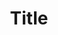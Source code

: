 ---
title: Title
description: Description

layout: product
permalink: /:path
type: product
weight: 3

featured: 1

product-title: Большой кувшин №1
product-description: "Donec eget ex magna. Interdum et malesuada fames ac ante ipsum primis in faucibus. Pellentesque venenatis dolor imperdiet dolor mattis sagittis. Praesent rutrum sem diam, vitae egestas enim auctor sit amet. Pellentesque leo mauris, consectetur id ipsum sit amet, fergiat. Pellentesque in mi eu massa lacinia malesuada et a elit. Donec urna ex, lacinia in purus ac, pretium pulvinar mauris. Curabitur sapien risus, commodo eget turpis at, elementum convallis elit. Pellentesque enim turpis, hendrerit tristique."

product-price: "16 240"

features:
- name: "Размер:"
  value: "15х18 см"
- name: "Цвет:"
  value: "Зеленый"
- name: "Материал:"
  value: "отличный"

related:
- chaynik-dorogoy-a
- chaynik-dorogoy-b
---
